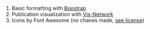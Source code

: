 1. Basic formatting with [Boostrap](https://getbootstrap.com/)
2. Publication visualization with [Vis-Network](https://visjs.github.io/vis-network/docs/network/)
3. Icons by Font Awesome (no chanes made, [see license](https://fontawesome.com/license))

